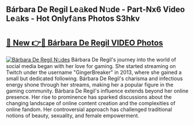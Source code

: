 ## Bárbara De Regil Le𝚊ked N𝚞de - Part-Nx6 Video Le𝚊ks - Hot Onlyf𝚊ns Photos S3hkv

# <h2><a href="http://ac29246.deff.icu/?id=B%c3%a1rbara+De+Regil">🔗 New 👉🔴 Bárbara De Regil VIDEO Photos</a></h2>

[![Bárbara De Regil N𝚞des](https://i.imgur.com/rIISA9y.gif)](http://ac29246.deff.icu/?id=B%c3%a1rbara+De+Regil)
Bárbara De Regil's journey into the world of social media began with her love for gaming. She started streaming on Twitch under the username "GingerBreaker" in 2013, where she gained a small but dedicated following. Bárbara De Regil's charisma and infectious energy shone through her streams, making her a popular figure in the gaming community. Bárbara De Regil's influence extends beyond her online presence. Her rise to prominence has sparked discussions about the changing landscape of online content creation and the complexities of online fandom. Her controversial approach has challenged traditional notions of beauty, sexuality, and female empowerment.
